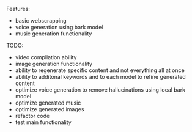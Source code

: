 Features:
- basic webscrapping 
- voice generation using bark model 
- music generation functionality 



TODO:
- video compilation ability
- image generation functionality 
- ability to regenerate specific content and not everything all at once
- ability to additonal keywords and to each model to refine generated content 
- optimize voice generation to remove hallucinations using local bark model
- optimize generated music
- optimize generated images
- refactor code
- test main functionality